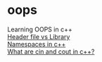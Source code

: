 # oops
Learning OOPS in c++<br>
[Header file vs Library](https://stackoverflow.com/questions/924485/whats-the-difference-between-a-header-file-and-a-library) <br>
[Namespaces in c++](https://www.geeksforgeeks.org/namespace-in-c/)<br>
[What are cin and cout in c++?](https://stackoverflow.com/questions/20070606/cout-and-cin-are-not-functions-so-what-are-they)<br>
